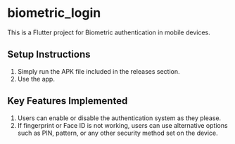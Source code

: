 # biometric_login
This is a Flutter project for Biometric authentication in mobile devices.

## Setup Instructions  
1. Simply run the APK file included in the releases section.  
2. Use the app.  

## Key Features Implemented  
1. Users can enable or disable the authentication system as they please.  
2. If fingerprint or Face ID is not working, users can use alternative options such as PIN, pattern, or any other security method set on the device.  
